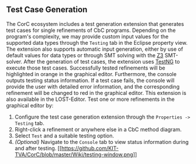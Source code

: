 ## Test Case Generation
The CorC ecosystem includes a test generation extension that generates test cases for single refinements of CbC programs. Depending on the program's complexity, we may provide custom input values for the supported data types through the `Testing` tab in the Eclipse property view. The extension also supports automatic input generation, either by use of default values for data types or through SMT solving with the [Z3](https://github.com/Z3Prover/z3/releases) SMT-solver. After the generation of test cases, the extension uses [TestNG](https://testng.org/) to execute those test cases. Successfully tested refinements will be highlighted in orange in the graphical editor. Furthermore, the console outputs testing status information. If a test case fails, the console will provide the user with detailed error information, and the corresponding refinement will be changed to red in the graphical editor. This extension is also available in the LOST-Editor.
Test one or more refinements in the graphical editor by:
1. Configure the test case generation extension through the `Properties -> Testing` tab.
2. Right-click a refinement or anywhere else in a CbC method diagram.
3. Select `Test` and a suitable testing option.
4. *(Optional)* Navigate to the `Console` tab to view status information during and after testing.
[[https://github.com/KIT-TVA/CorC/blob/master/Wiki/testing-window.png]]

